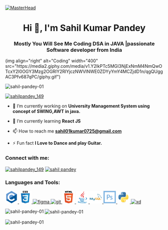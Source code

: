 [![MasterHead](https://blog.webhopers.com/wp-content/uploads/2022/03/Software-Development-Company-in-Hyderabad.jpg)](https://rishavchanda.io)
<h1 align="center">Hi 👋, I'm Sahil Kumar Pandey</h1>
<h3 align="center">Mostly You Will See Me Coding DSA in JAVA |passionate Software developer from India</h3>
(img align="right" alt="Coding" width="400" src="https://media2.giphy.com/media/v1.Y2lkPTc5MGI3NjExNmM4NmQwOTcxY2I0OGY3Mzg2OGRlY2RlYjczNWVlNWE0ZDYyYmY4MCZjdD1n/qgQUggAC3Pfv687qPC/giphy.gif")

<p align="left"> <img src="https://komarev.com/ghpvc/?username=sahil-pandey-01&label=Profile%20views&color=0e75b6&style=flat" alt="sahil-pandey-01" /> </p>

<p align="left"> <a href="https://twitter.com/sahilpandey_149" target="blank"><img src="https://img.shields.io/twitter/follow/sahilpandey_149?logo=twitter&style=for-the-badge" alt="sahilpandey_149" /></a> </p>

- 🔭 I’m currently working on **University Management System using concept of SWING,AWT in java.**

- 🌱 I’m currently learning **React JS**

- 📫 How to reach me **sahil01kumar0725@gmail.com**

- ⚡ Fun fact **I Love to Dance and play Guitar.**

<h3 align="left">Connect with me:</h3>
<p align="left">
<a href="https://twitter.com/sahilpandey_149" target="blank"><img align="center" src="https://raw.githubusercontent.com/rahuldkjain/github-profile-readme-generator/master/src/images/icons/Social/twitter.svg" alt="sahilpandey_149" height="30" width="40" /></a>
<a href="https://linkedin.com/in/sahil pandey" target="blank"><img align="center" src="https://raw.githubusercontent.com/rahuldkjain/github-profile-readme-generator/master/src/images/icons/Social/linked-in-alt.svg" alt="sahil pandey" height="30" width="40" /></a>
</p>

<h3 align="left">Languages and Tools:</h3>
<p align="left"> <a href="https://www.cprogramming.com/" target="_blank" rel="noreferrer"> <img src="https://raw.githubusercontent.com/devicons/devicon/master/icons/c/c-original.svg" alt="c" width="40" height="40"/> </a> <a href="https://www.w3schools.com/css/" target="_blank" rel="noreferrer"> <img src="https://raw.githubusercontent.com/devicons/devicon/master/icons/css3/css3-original-wordmark.svg" alt="css3" width="40" height="40"/> </a> <a href="https://www.figma.com/" target="_blank" rel="noreferrer"> <img src="https://www.vectorlogo.zone/logos/figma/figma-icon.svg" alt="figma" width="40" height="40"/> </a> <a href="https://git-scm.com/" target="_blank" rel="noreferrer"> <img src="https://www.vectorlogo.zone/logos/git-scm/git-scm-icon.svg" alt="git" width="40" height="40"/> </a> <a href="https://www.w3.org/html/" target="_blank" rel="noreferrer"> <img src="https://raw.githubusercontent.com/devicons/devicon/master/icons/html5/html5-original-wordmark.svg" alt="html5" width="40" height="40"/> </a> <a href="https://www.java.com" target="_blank" rel="noreferrer"> <img src="https://raw.githubusercontent.com/devicons/devicon/master/icons/java/java-original.svg" alt="java" width="40" height="40"/> </a> <a href="https://www.mysql.com/" target="_blank" rel="noreferrer"> <img src="https://raw.githubusercontent.com/devicons/devicon/master/icons/mysql/mysql-original-wordmark.svg" alt="mysql" width="40" height="40"/> </a> <a href="https://www.photoshop.com/en" target="_blank" rel="noreferrer"> <img src="https://raw.githubusercontent.com/devicons/devicon/master/icons/photoshop/photoshop-line.svg" alt="photoshop" width="40" height="40"/> </a> <a href="https://www.python.org" target="_blank" rel="noreferrer"> <img src="https://raw.githubusercontent.com/devicons/devicon/master/icons/python/python-original.svg" alt="python" width="40" height="40"/> </a> <a href="https://www.adobe.com/products/xd.html" target="_blank" rel="noreferrer"> <img src="https://cdn.worldvectorlogo.com/logos/adobe-xd.svg" alt="xd" width="40" height="40"/> </a> </p>

<p><img align="left" src="https://github-readme-stats.vercel.app/api/top-langs?username=sahil-pandey-01&show_icons=true&locale=en&layout=compact" alt="sahil-pandey-01" /></p>

<p>&nbsp;<img align="center" src="https://github-readme-stats.vercel.app/api?username=sahil-pandey-01&show_icons=true&locale=en" alt="sahil-pandey-01" /></p>

<p><img align="center" src="https://github-readme-streak-stats.herokuapp.com/?user=sahil-pandey-01&" alt="sahil-pandey-01" /></p>
